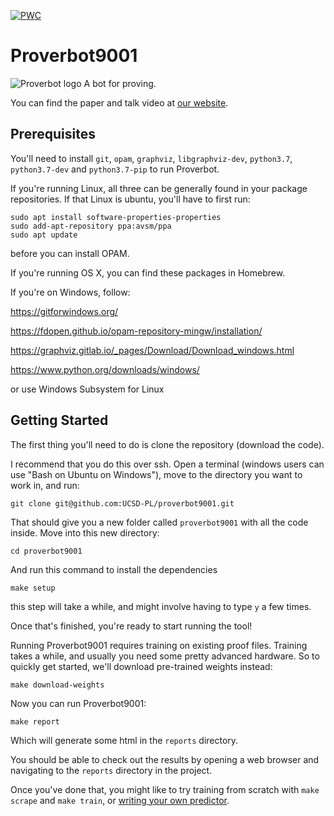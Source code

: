 [![PWC](https://img.shields.io/endpoint.svg?url=https://paperswithcode.com/badge/generating-correctness-proofs-with-neural/automated-theorem-proving-on-compcert)](https://paperswithcode.com/sota/automated-theorem-proving-on-compcert?p=generating-correctness-proofs-with-neural)

# Proverbot9001
![Proverbot logo](proverbotlogo-01.png)
A bot for proving.

You can find the paper and talk video at [our website](https://proverbot9001.ucsd.edu).

## Prerequisites

You'll need to install `git`, `opam`, `graphviz`, `libgraphviz-dev`,
`python3.7`, `python3.7-dev` and `python3.7-pip` to run Proverbot.

If you're running Linux, all three can be generally found in your package repositories.
If that Linux is ubuntu, you'll have to first run:
```
sudo apt install software-properties-properties
sudo add-apt-repository ppa:avsm/ppa
sudo apt update
```
before you can install OPAM.

If you're running OS X, you can find these packages in Homebrew.

If you're on Windows, follow:

https://gitforwindows.org/

https://fdopen.github.io/opam-repository-mingw/installation/

https://graphviz.gitlab.io/_pages/Download/Download_windows.html

https://www.python.org/downloads/windows/

or use Windows Subsystem for Linux

## Getting Started

The first thing you'll need to do is clone the repository (download the code).

I recommend that you do this over ssh. Open a terminal (windows users
can use "Bash on Ubuntu on Windows"), move to the directory you want
to work in, and run:

```
git clone git@github.com:UCSD-PL/proverbot9001.git
```

That should give you a new folder called `proverbot9001` with all the
code inside. Move into this new directory:

```
cd proverbot9001
```

And run this command to install the dependencies

```
make setup
```

this step will take a while, and might involve having to type `y` a
few times.

Once that's finished, you're ready to start running the tool!

Running Proverbot9001 requires training on existing proof
files. Training takes a while, and usually you need some pretty
advanced hardware. So to quickly get started, we'll download
pre-trained weights instead:

```
make download-weights
```

Now you can run Proverbot9001:

```
make report
```

Which will generate some html in the `reports` directory.

You should be able to check out the results by opening a web browser
and navigating to the `reports` directory in the project.

Once you've done that, you might like to try training from scratch
with `make scrape` and `make train`, or [writing your own
predictor](predictor.md).
